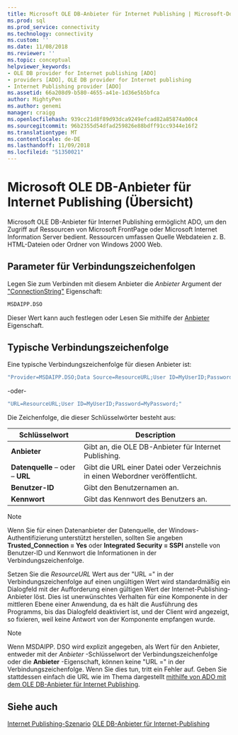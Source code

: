 ```yaml
---
title: Microsoft OLE DB-Anbieter für Internet Publishing | Microsoft-Dokumentation
ms.prod: sql
ms.prod_service: connectivity
ms.technology: connectivity
ms.custom: ''
ms.date: 11/08/2018
ms.reviewer: ''
ms.topic: conceptual
helpviewer_keywords:
- OLE DB provider for Internet publishing [ADO]
- providers [ADO], OLE DB provider for Internet publishing
- Internet Publishing provider [ADO]
ms.assetid: 66a208d9-b580-4655-a41e-1d36e5b5bfca
author: MightyPen
ms.author: genemi
manager: craigg
ms.openlocfilehash: 939cc21d8f89d93dca9249efcad82a85874a00c4
ms.sourcegitcommit: 96b2355d54dfad259826e88bdff91cc9344e16f2
ms.translationtype: MT
ms.contentlocale: de-DE
ms.lasthandoff: 11/09/2018
ms.locfileid: "51350021"
---
```

# <a name="microsoft-ole-db-provider-for-internet-publishing-overview"></a>Microsoft OLE DB-Anbieter für Internet Publishing (Übersicht)
Microsoft OLE DB-Anbieter für Internet Publishing ermöglicht ADO, um den Zugriff auf Ressourcen von Microsoft FrontPage oder Microsoft Internet Information Server bedient. Ressourcen umfassen Quelle Webdateien z. B. HTML-Dateien oder Ordner von Windows 2000 Web.

## <a name="connection-string-parameters"></a>Parameter für Verbindungszeichenfolgen
 Legen Sie zum Verbinden mit diesem Anbieter die *Anbieter* Argument der ["ConnectionString"](../../../ado/reference/ado-api/connectionstring-property-ado.md) Eigenschaft:

```vb
MSDAIPP.DSO
```

 Dieser Wert kann auch festlegen oder Lesen Sie mithilfe der [Anbieter](../../../ado/reference/ado-api/provider-property-ado.md) Eigenschaft.

## <a name="typical-connection-string"></a>Typische Verbindungszeichenfolge
 Eine typische Verbindungszeichenfolge für diesen Anbieter ist:

```vb
"Provider=MSDAIPP.DSO;Data Source=ResourceURL;User ID=MyUserID;Password=MyPassword;"
```

 -oder-

```vb
"URL=ResourceURL;User ID=MyUserID;Password=MyPassword;"
```

 Die Zeichenfolge, die dieser Schlüsselwörter besteht aus:

|Schlüsselwort|Description|
|-------------|-----------------|
|**Anbieter**|Gibt an, die OLE DB-Anbieter für Internet Publishing.|
|**Datenquelle** – oder – **URL**|Gibt die URL einer Datei oder Verzeichnis in einen Webordner veröffentlicht.|
|**Benutzer-ID**|Gibt den Benutzernamen an.|
|**Kennwort**|Gibt das Kennwort des Benutzers an.|

> [!NOTE]
>  Wenn Sie für einen Datenanbieter der Datenquelle, der Windows-Authentifizierung unterstützt herstellen, sollten Sie angeben **Trusted_Connection = Yes** oder **Integrated Security = SSPI** anstelle von Benutzer-ID und Kennwort die Informationen in der Verbindungszeichenfolge.

 Setzen Sie die *ResourceURL* Wert aus der "URL =" in der Verbindungszeichenfolge auf einen ungültigen Wert wird standardmäßig ein Dialogfeld mit der Aufforderung einen gültigen Wert der Internet-Publishing-Anbieter löst. Dies ist unerwünschtes Verhalten für eine Komponente in der mittleren Ebene einer Anwendung, da es hält die Ausführung des Programms, bis das Dialogfeld deaktiviert ist, und der Client wird angezeigt, so fixieren, weil keine Antwort von der Komponente empfangen wurde.

> [!NOTE]
>  Wenn MSDAIPP. DSO wird explizit angegeben, als Wert für den Anbieter, entweder mit der *Anbieter* -Schlüsselwort der Verbindungszeichenfolge oder die **Anbieter** -Eigenschaft, können keine "URL =" in der Verbindungszeichenfolge. Wenn Sie dies tun, tritt ein Fehler auf. Geben Sie stattdessen einfach die URL wie im Thema dargestellt [mithilfe von ADO mit dem OLE DB-Anbieter für Internet Publishing](../../../ado/guide/data/the-ole-db-provider-for-internet-publishing.md).

## <a name="see-also"></a>Siehe auch
 [Internet Publishing-Szenario](../../../ado/guide/data/internet-publishing-scenario.md) [OLE DB-Anbieter für Internet-Publishing](../../../ado/guide/data/the-ole-db-provider-for-internet-publishing.md)
